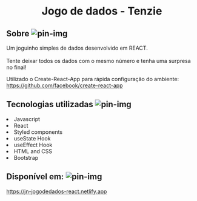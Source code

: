 <h1 align="center">Jogo de dados - Tenzie</h1>

## Sobre ![pin-img](https://user-images.githubusercontent.com/110631271/215866770-755c96a6-17fa-4a7c-9c05-23693843f01c.png)

Um joguinho simples de dados desenvolvido em REACT.<br><br>
Tente deixar todos os dados com o mesmo número e tenha uma surpresa no final!

Utilizado o Create-React-App para rápida configuração do ambiente: 
https://github.com/facebook/create-react-app

## Tecnologias utilizadas ![pin-img](https://user-images.githubusercontent.com/110631271/215866770-755c96a6-17fa-4a7c-9c05-23693843f01c.png)
<li>Javascript</li>
<li>React</li>
<li>Styled components</li>
<li>useState Hook</li>
<li>useEffect Hook</li>
<li>HTML and CSS</li>
<li>Bootstrap</li>

## Disponível em: ![pin-img](https://user-images.githubusercontent.com/110631271/215866770-755c96a6-17fa-4a7c-9c05-23693843f01c.png)

https://jn-jogodedados-react.netlify.app
